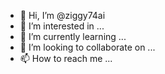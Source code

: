 - 👋 Hi, I’m @ziggy74ai
- 👀 I’m interested in ...
- 🌱 I’m currently learning ...
- 💞️ I’m looking to collaborate on ...
- 📫 How to reach me ...

<!---
ziggy74ai/ziggy74ai is a ✨ special ✨ repository because its `README.md` (this file) appears on your GitHub profile.
You can click the Preview link to take a look at your changes.
--->
